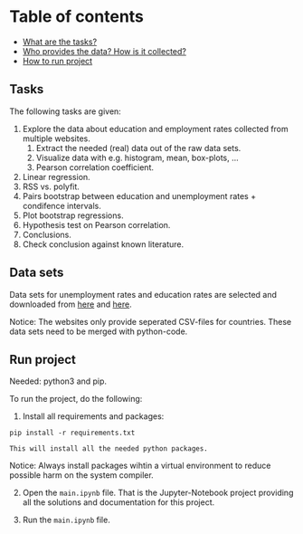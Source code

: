 # Table of contents
* [What are the tasks?](#tasks)
* [Who provides the data? How is it collected?](#data-sets)
* [How to run project](#run-project)

## Tasks
The following tasks are given:

1. Explore the data about education and employment rates collected from multiple websites.
    1. Extract the needed (real) data out of the raw data sets.
    2. Visualize data with e.g. histogram, mean, box-plots, ...
    3. Pearson correlation coefficient.
2. Linear regression.
3. RSS vs. polyfit.
4. Pairs bootstrap between education and unemployment rates + condifence intervals.
5. Plot bootstrap regressions.
6. Hypothesis test on Pearson correlation.
7. Conclusions.
8. Check conclusion against known literature.

## Data sets
Data sets for unemployment rates and education rates are selected and downloaded from [here](https://ec.europa.eu/eurostat/web/products-eurostat-news/-/DDN-20190920-1) and [here](https://data.oecd.org/unemp/unemployment-rates-by-education-level.htm).

Notice: The websites only provide seperated CSV-files for countries. These data sets need to be merged with python-code.

## Run project
Needed: python3 and pip.

To run the project, do the following:
1. Install all requirements and packages:
```
pip install -r requirements.txt
```
    
    This will install all the needed python packages.
Notice: Always install packages wihtin a virtual environment to reduce possible harm on the system compiler.

2. Open the `main.ipynb` file. That is the Jupyter-Notebook project providing all the solutions and documentation for this project.

3. Run the `main.ipynb` file.